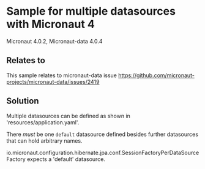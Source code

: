 # Sample for multiple datasources with Micronaut 4

Micronaut 4.0.2, Micronaut-data 4.0.4

## Relates to
This sample relates to micronaut-data issue https://github.com/micronaut-projects/micronaut-data/issues/2419

## Solution 

Multiple datasources can be defined as shown in 'resources/application.yaml'.

There *must* be one `default` datasource defined besides further datasources that can hold arbitrary names. 

io.micronaut.configuration.hibernate.jpa.conf.SessionFactoryPerDataSourceFactory expects a 'default' datasource.




